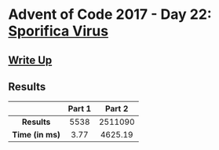 # Advent of Code 2017 - Day 22: [Sporifica Virus](https://adventofcode.com/2017/day/22)

## [Write Up](https://codingap.github.io/advent-of-code/writeups/2017/day22)

## Results

|                  | **Part 1** | **Part 2** |
| :--------------: | :--------: | :--------: |
|   **Results**    | 5538 | 2511090 |
| **Time (in ms)** | 3.77 | 4625.19 |
